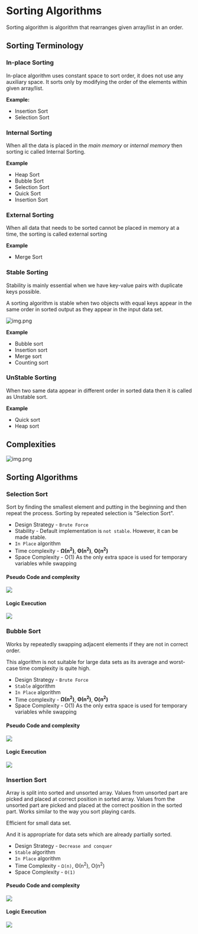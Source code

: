 # Sorting Algorithms
Sorting algorithm is algorithm that rearranges given array/list in an order.

## Sorting Terminology

### In-place Sorting
In-place algorithm uses constant space to sort order, it does not use any auxiliary space. 
It sorts only by modifying the order of the elements within given array/list.

**Example:**
- Insertion Sort
- Selection Sort

### Internal Sorting
When all the data is placed in the *main memory* or *internal memory* then sorting ic called Internal Sorting.

**Example**
- Heap Sort
- Bubble Sort
- Selection Sort
- Quick Sort
- Insertion Sort

### External Sorting
When all data that needs to be sorted cannot be placed in memory at a time, the sorting is called external sorting

**Example**
- Merge Sort

### Stable Sorting
Stability is mainly essential when we have key-value pairs with duplicate keys possible.

A sorting algorithm is stable when two objects with equal keys appear in the same order in sorted output as they appear in the input data set.

![img.png](../../../images/stablesort.png)

**Example**
- Bubble sort
- Insertion sort
- Merge sort
- Counting sort

### UnStable Sorting
When two same data appear in different order in sorted data then it is called as Unstable sort.

**Example**
- Quick sort
- Heap sort

## Complexities
![img.png](../../../images/sort_complexities.png)

## Sorting Algorithms

### Selection Sort
Sort by finding the smallest element and putting in the beginning and then repeat the process.
Sorting by repeated selection is "Selection Sort".
- Design Strategy - `Brute Force`
- Stability - Default implementation is `not stable`. However, it can be made stable. 
- `In Place` algorithm
- Time complexity - **Ω(n<sup>2</sup>)**, **Θ(n<sup>2</sup>)**, **O(n<sup>2</sup>)** 
- Space Complexity - O(1) As the only extra space is used for temporary variables while swapping

#### Pseudo Code and complexity 

![](../../../images/Selection_sort_pseudo_code.png)

#### Logic Execution
![](../../../images/selection_sort.png)


### Bubble Sort
Works by repeatedly swapping adjacent elements if they are not in correct order.

This algorithm is not suitable for large data sets as its average and worst-case time complexity is quite high.
- Design Strategy - `Brute Force`
- `Stable` algorithm
- `In Place` algorithm
- Time complexity - **Ω(n<sup>2</sup>)**, **Θ(n<sup>2</sup>)**, **O(n<sup>2</sup>)**
- Space Complexity - O(1) As the only extra space is used for temporary variables while swapping

#### Pseudo Code and complexity 

![](../../../images/bubble_sort_pseudo.png)

#### Logic Execution
![](../../../images/bubble_sort_correct.png)

### Insertion Sort
Array is split into sorted and unsorted array. Values from unsorted part are picked and placed at correct position in sorted array.
Values from the unsorted part are picked and placed at the correct position in the sorted part.
Works similar to the way you sort playing cards.

Efficient for small data set.

And it is appropriate for data sets which are already partially sorted.

- Design Strategy - `Decrease and conquer`
- `Stable` algorithm
- `In Place` algorithm
- Time Complexity -  `Ω(n)`, Θ(n<sup>2</sup>), O(n<sup>2</sup>)
- Space Complexity - `O(1)`

#### Pseudo Code and complexity

![](../../../images/insertion_sort_pseudo.png)

#### Logic Execution

![](../../../images/insertion_sort.png)